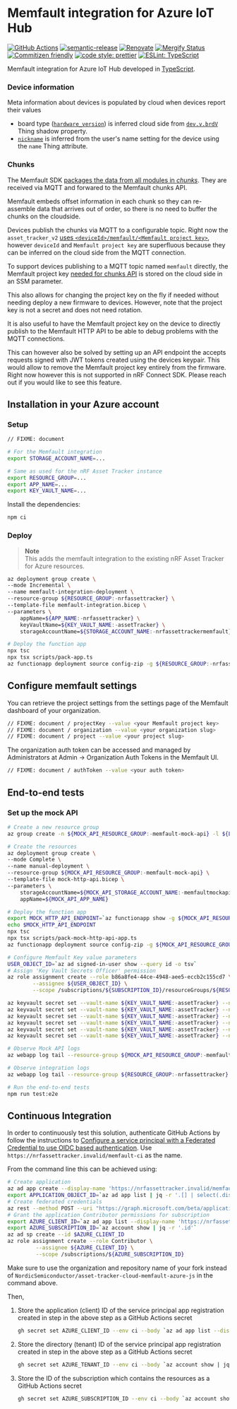 # Memfault integration for Azure IoT Hub

[![GitHub Actions](https://github.com/NordicSemiconductor/asset-tracker-cloud-memfault-azure-js/workflows/Test%20and%20Release/badge.svg)](https://github.com/NordicSemiconductor/asset-tracker-cloud-memfault-azure-js/actions)
[![semantic-release](https://img.shields.io/badge/%20%20%F0%9F%93%A6%F0%9F%9A%80-semantic--release-e10079.svg)](https://github.com/semantic-release/semantic-release)
[![Renovate](https://img.shields.io/badge/renovate-enabled-brightgreen.svg)](https://renovatebot.com)
[![Mergify Status](https://img.shields.io/endpoint.svg?url=https://gh.mergify.io/badges/NordicSemiconductor/asset-tracker-cloud-memfault-azure-js)](https://mergify.io)
[![Commitizen friendly](https://img.shields.io/badge/commitizen-friendly-brightgreen.svg)](http://commitizen.github.io/cz-cli/)
[![code style: prettier](https://img.shields.io/badge/code_style-prettier-ff69b4.svg)](https://github.com/prettier/prettier/)
[![ESLint: TypeScript](https://img.shields.io/badge/ESLint-TypeScript-blue.svg)](https://github.com/typescript-eslint/typescript-eslint)

Memfault integration for Azure IoT Hub developed in
[TypeScript](https://www.typescriptlang.org/).

### Device information

Meta information about devices is populated by cloud when devices report their
values

- board type
  ([`hardware_version`](https://api-docs.memfault.com/#f2acc282-23f9-409b-a99b-41da759b82f9))
  is inferred cloud side from
  [`dev.v.brdV`](https://github.com/NordicSemiconductor/asset-tracker-cloud-docs/blob/84da0a8c790bb789dfbcf43050be4cb5f0e65171/docs/cloud-protocol/state.reported.schema.json#L139-L144)
  Thing shadow property.
- [`nickname`](https://api-docs.memfault.com/#f2acc282-23f9-409b-a99b-41da759b82f9)
  is inferred from the user's name setting for the device using the `name` Thing
  attribute.

### Chunks

The Memfault SDK
[packages the data from all modules in _chunks_](https://docs.memfault.com/docs/mcu/data-from-firmware-to-the-cloud/).
They are received via MQTT and forwared to the Memfault chunks API.

Memfault embeds offset information in each chunk so they can re-assemble data
that arrives out of order, so there is no need to buffer the chunks on the
cloudside.

Devices publish the chunks via MQTT to a configurable topic. Right now the
`asset_tracker_v2`
[uses `<deviceId>/memfault/<Memfault project key>`](https://github.com/nrfconnect/sdk-nrf/blob/5ed65dc037426206b103cc7ce3274de98b6cc93d/applications/asset_tracker_v2/src/cloud/aws_iot_integration.c#L35-L38),
however `deviceId` and `Memfault project key` are superfluous because they can
be inferred on the cloud side from the MQTT connection.

To support devices publishing to a MQTT topic named `memfault` directly, the
Memfault project key
[needed for chunks API](https://api-docs.memfault.com/#a8d3e36f-62f0-4120-9fc6-544ee04f3bb5)
is stored on the cloud side in an SSM parameter.

This also allows for changing the project key on the fly if needed without
needing deploy a new firmware to devices. However, note that the project key is
not a secret and does not need rotation.

It is also useful to have the Memfault project key on the device to directly
publish to the Memfault HTTP API to be able to debug problems with the MQTT
connections.

This can however also be solved by setting up an API endpoint the accepts
requests signed with JWT tokens created using the devices keypair. This would
allow to remove the Memfault project key entirely from the firmware. Right now
however this is not supported in nRF Connect SDK. Please reach out if you would
like to see this feature.

## Installation in your Azure account

### Setup

```bash
// FIXME: document

# For the Memfault integration
export STORAGE_ACCOUNT_NAME=...

# Same as used for the nRF Asset Tracker instance
export RESOURCE_GROUP=...
export APP_NAME=...
export KEY_VAULT_NAME=...
```

Install the dependencies:

```bash
npm ci
```

### Deploy

> **Note**  
> This adds the memfault integration to the existing nRF Asset Tracker for Azure
> resources.

```bash
az deployment group create \
--mode Incremental \
--name memfault-integration-deployment \
--resource-group ${RESOURCE_GROUP:-nrfassettracker} \
--template-file memfault-integration.bicep \
--parameters \
    appName=${APP_NAME:-nrfassettracker} \
    keyVaultName=${KEY_VAULT_NAME:-assetTracker} \
    storageAccountName=${STORAGE_ACCOUNT_NAME:-nrfassettrackermemfault}

# Deploy the function app
npx tsc
npx tsx scripts/pack-app.ts
az functionapp deployment source config-zip -g ${RESOURCE_GROUP:-nrfassettracker} -n ${APP_NAME:-nrfassettracker}-memfault-integration --src dist/functionapp.zip
```

## Configure memfault settings

You can retrieve the project settings from the settings page of the Memfault
dashboard of your organization.

```bash
// FIXME: document / projectKey --value <your Memfault project key>
// FIXME: document / organization --value <your organization slug>
// FIXME: document / project --value <your project slug>
```

The organization auth token can be accessed and managed by Administrators at
Admin → Organization Auth Tokens in the Memfault UI.

```bash
// FIXME: document / authToken --value <your auth token>
```

## End-to-end tests

### Set up the mock API

```bash
# Create a new resource group
az group create -n ${MOCK_API_RESOURCE_GROUP:-memfault-mock-api} -l ${LOCATION:-northeurope}

# Create the resources
az deployment group create \
--mode Complete \
--name manual-deployment \
--resource-group ${MOCK_API_RESOURCE_GROUP:-memfault-mock-api} \
--template-file mock-http-api.bicep \
--parameters \
    storageAccountName=${MOCK_API_STORAGE_ACCOUNT_NAME:-memfaultmockapi} \
    appName=${MOCK_API_APP_NAME}

# Deploy the function app
export MOCK_HTTP_API_ENDPOINT=`az functionapp show -g ${MOCK_API_RESOURCE_GROUP:-memfault-mock-api} -n ${MOCK_API_APP_NAME} | jq -r '.defaultHostName'`
echo $MOCK_HTTP_API_ENDPOINT
npx tsc
npx tsx scripts/pack-mock-http-api-app.ts
az functionapp deployment source config-zip -g ${MOCK_API_RESOURCE_GROUP:-memfault-mock-api} -n ${MOCK_API_APP_NAME} --src dist/mock-http-api.zip

# Configure Memfault Key value parameters
USER_OBJECT_ID=`az ad signed-in-user show --query id -o tsv`
# Assign 'Key Vault Secrets Officer' permission
az role assignment create --role b86a8fe4-44ce-4948-aee5-eccb2c155cd7 \
        --assignee ${USER_OBJECT_ID} \
        --scope /subscriptions/${SUBSCRIPTION_ID}/resourceGroups/${RESOURCE_GROUP:-memfault}/providers/Microsoft.KeyVault/vaults/${KEY_VAULT_NAME:-assetTracker}

az keyvault secret set --vault-name ${KEY_VAULT_NAME:-assetTracker} --name memfaultProjectKey --value my-projectKey
az keyvault secret set --vault-name ${KEY_VAULT_NAME:-assetTracker} --name memfaultOrganization --value my-org
az keyvault secret set --vault-name ${KEY_VAULT_NAME:-assetTracker} --name memfaultProject --value my-project
az keyvault secret set --vault-name ${KEY_VAULT_NAME:-assetTracker} --name memfaultAuthToken --value my-authToken
az keyvault secret set --vault-name ${KEY_VAULT_NAME:-assetTracker} --name memfaultApiEndpoint --value "https://${MOCK_HTTP_API_ENDPOINT}/api/api.memfault.com/"
az keyvault secret set --vault-name ${KEY_VAULT_NAME:-assetTracker} --name memfaultChunksEndpoint --value "https://${MOCK_HTTP_API_ENDPOINT}/api/chunks.memfault.com/"

# Observe Mock API logs
az webapp log tail --resource-group ${MOCK_API_RESOURCE_GROUP:-memfault-mock-api} --name ${MOCK_API_APP_NAME}

# Observe integration logs
az webapp log tail --resource-group ${RESOURCE_GROUP:-nrfassettracker} --name ${APP_NAME:-nrfassettracker}-memfault-integration

# Run the end-to-end tests
npm run test:e2e
```

## Continuous Integration

In order to continuously test this solution, authenticate GitHub Actions by
follow the instructions to
[Configure a service principal with a Federated Credential to use OIDC based authentication](https://github.com/Azure/login#configure-a-service-principal-with-a-federated-credential-to-use-oidc-based-authentication).
Use `https://nrfassettracker.invalid/memfault-ci` as the name.

From the command line this can be achieved using:

```bash
# Create application
az ad app create --display-name 'https://nrfassettracker.invalid/memfault-ci'
export APPLICATION_OBJECT_ID=`az ad app list | jq -r '.[] | select(.displayName=="https://nrfassettracker.invalid/memfault-ci") | .id' | tr -d '\n'`
# Create federated credentials
az rest --method POST --uri "https://graph.microsoft.com/beta/applications/${APPLICATION_OBJECT_ID}/federatedIdentityCredentials" --body '{"name":"GitHubActions","issuer":"https://token.actions.githubusercontent.com","subject":"repo:NordicSemiconductor/asset-tracker-cloud-memfault-azure-js:environment:ci","description":"Allow GitHub Actions to modify Azure resources","audiences":["api://AzureADTokenExchange"]}'
# Grant the application Contributor permissions for subscription
export AZURE_CLIENT_ID=`az ad app list --display-name 'https://nrfassettracker.invalid/memfault-ci' | jq -r '.[].appId'`
export AZURE_SUBSCRIPTION_ID=`az account show | jq -r '.id'`
az ad sp create --id $AZURE_CLIENT_ID
az role assignment create --role Contributor \
         --assignee ${AZURE_CLIENT_ID} \
         --scope /subscriptions/${AZURE_SUBSCRIPTION_ID}
```

Make sure to use the organization and repository name of your fork instead of
`NordicSemiconductor/asset-tracker-cloud-memfault-azure-js` in the command
above.

Then,

1. Store the application (client) ID of the service principal app registration
   created in step in the above step as a GitHub Actions secret
   ```bash
   gh secret set AZURE_CLIENT_ID --env ci --body `az ad app list --display-name 'https://nrfassettracker.invalid/memfault-ci' | jq -r '.[].appId'`
   ```
1. Store the directory (tenant) ID of the service principal app registration
   created in step in the above step as a GitHub Actions secret
   ```bash
   gh secret set AZURE_TENANT_ID --env ci --body `az account show | jq -r '.tenantId'`
   ```
1. Store the ID of the subscription which contains the resources as a GitHub
   Actions secret
   ```bash
   gh secret set AZURE_SUBSCRIPTION_ID --env ci --body `az account show | jq -r '.id'`
   ```
